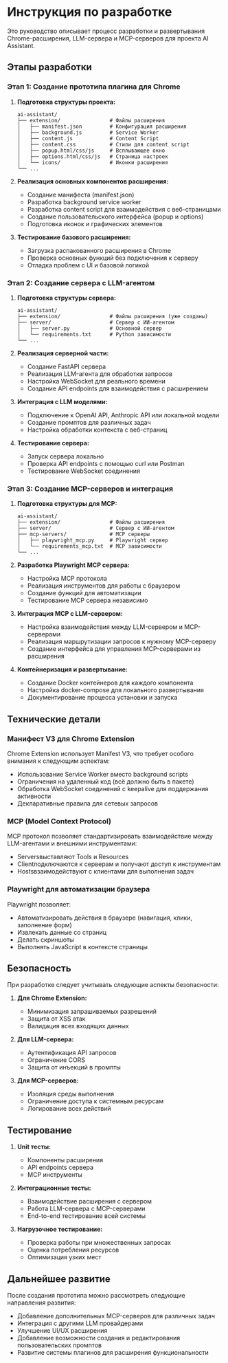# Инструкция по разработке

Это руководство описывает процесс разработки и развертывания Chrome-расширения, LLM-сервера и MCP-серверов для проекта AI Assistant.

## Этапы разработки

### Этап 1: Создание прототипа плагина для Chrome

1. **Подготовка структуры проекта:**
   ```
   ai-assistant/
   ├── extension/                # Файлы расширения
   │   ├── manifest.json         # Конфигурация расширения
   │   ├── background.js         # Service Worker
   │   ├── content.js            # Content Script
   │   ├── content.css           # Стили для content script
   │   ├── popup.html/css/js     # Всплывающее окно
   │   ├── options.html/css/js   # Страница настроек
   │   └── icons/                # Иконки расширения
   └── ...
   ```

2. **Реализация основных компонентов расширения:**
   - Создание манифеста (manifest.json)
   - Разработка background service worker
   - Разработка content script для взаимодействия с веб-страницами
   - Создание пользовательского интерфейса (popup и options)
   - Подготовка иконок и графических элементов

3. **Тестирование базового расширения:**
   - Загрузка распакованного расширения в Chrome
   - Проверка основных функций без подключения к серверу
   - Отладка проблем с UI и базовой логикой

### Этап 2: Создание сервера с LLM-агентом

1. **Подготовка структуры сервера:**
   ```
   ai-assistant/
   ├── extension/                # Файлы расширения (уже созданы)
   ├── server/                   # Сервер с ИИ-агентом
   │   ├── server.py             # Основной сервер
   │   └── requirements.txt      # Python зависимости
   └── ...
   ```

2. **Реализация серверной части:**
   - Создание FastAPI сервера
   - Реализация LLM-агента для обработки запросов
   - Настройка WebSocket для реального времени
   - Создание API endpoints для взаимодействия с расширением

3. **Интеграция с LLM моделями:**
   - Подключение к OpenAI API, Anthropic API или локальной модели
   - Создание промптов для различных задач
   - Настройка обработки контекста с веб-страниц

4. **Тестирование сервера:**
   - Запуск сервера локально
   - Проверка API endpoints с помощью curl или Postman
   - Тестирование WebSocket соединения

### Этап 3: Создание MCP-серверов и интеграция

1. **Подготовка структуры для MCP:**
   ```
   ai-assistant/
   ├── extension/                # Файлы расширения
   ├── server/                   # Сервер с ИИ-агентом
   ├── mcp-servers/              # MCP серверы
   │   ├── playwright_mcp.py     # Playwright сервер
   │   └── requirements_mcp.txt  # MCP зависимости
   └── ...
   ```

2. **Разработка Playwright MCP сервера:**
   - Настройка MCP протокола
   - Реализация инструментов для работы с браузером
   - Создание функций для автоматизации
   - Тестирование MCP сервера независимо

3. **Интеграция MCP с LLM-сервером:**
   - Настройка взаимодействия между LLM-сервером и MCP-серверами
   - Реализация маршрутизации запросов к нужному MCP-серверу
   - Создание интерфейса для управления MCP-серверами из расширения

4. **Контейнеризация и развертывание:**
   - Создание Docker контейнеров для каждого компонента
   - Настройка docker-compose для локального развертывания
   - Документирование процесса установки и запуска

## Технические детали

### Манифест V3 для Chrome Extension

Chrome Extension использует Manifest V3, что требует особого внимания к следующим аспектам:
- Использование Service Worker вместо background scripts
- Ограничения на удаленный код (всё должно быть в пакете)
- Обработка WebSocket соединений с keepalive для поддержания активности
- Декларативные правила для сетевых запросов

### MCP (Model Context Protocol)

MCP протокол позволяет стандартизировать взаимодействие между LLM-агентами и внешними инструментами:
- Serversвыставляют Tools и Resources
- Clientподключаются к серверам и получают доступ к инструментам
- Hostsвзаимодействуют с клиентами для выполнения задач

### Playwright для автоматизации браузера

Playwright позволяет:
- Автоматизировать действия в браузере (навигация, клики, заполнение форм)
- Извлекать данные со страниц
- Делать скриншоты
- Выполнять JavaScript в контексте страницы

## Безопасность

При разработке следует учитывать следующие аспекты безопасности:
1. **Для Chrome Extension:**
   - Минимизация запрашиваемых разрешений
   - Защита от XSS атак
   - Валидация всех входящих данных

2. **Для LLM-сервера:**
   - Аутентификация API запросов
   - Ограничение CORS
   - Защита от инъекций в промпты

3. **Для MCP-серверов:**
   - Изоляция среды выполнения
   - Ограничение доступа к системным ресурсам
   - Логирование всех действий

## Тестирование

1. **Unit тесты:**
   - Компоненты расширения
   - API endpoints сервера
   - MCP инструменты

2. **Интеграционные тесты:**
   - Взаимодействие расширения с сервером
   - Работа LLM-сервера с MCP-серверами
   - End-to-end тестирование всей системы

3. **Нагрузочное тестирование:**
   - Проверка работы при множественных запросах
   - Оценка потребления ресурсов
   - Оптимизация узких мест

## Дальнейшее развитие

После создания прототипа можно рассмотреть следующие направления развития:
- Добавление дополнительных MCP-серверов для различных задач
- Интеграция с другими LLM провайдерами
- Улучшение UI/UX расширения
- Добавление возможности создания и редактирования пользовательских промптов
- Развитие системы плагинов для расширения функциональности